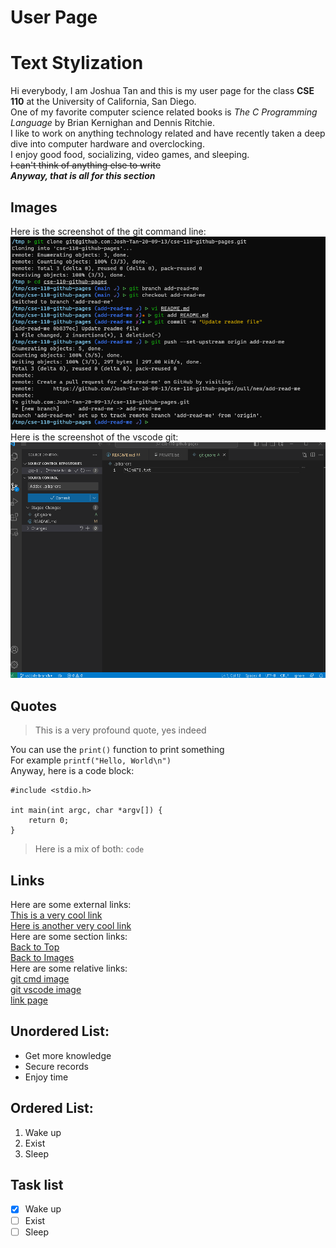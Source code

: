 # User Page 
# Text Stylization
Hi everybody, I am Joshua Tan and this is my user page for the class **CSE 110** at the University of California, San Diego.  
One of my favorite computer science related books is *The C Programming Language* by Brian Kernighan and Dennis Ritchie.  
I like to work on anything technology related and have recently taken a deep dive into computer hardware and overclocking.  
I enjoy good food, socializing, video games, and sleeping.  
~~I can't think of anything else to write~~  
***Anyway, that is all for this section***
## Images
Here is the screenshot of the git command line:  
![gitcmd](screenshots/cmdgit.png)
Here is the screenshot of the vscode git:  
![gitvscode](screenshots/vscodegit.png)
## Quotes
> This is a very profound quote, yes indeed  

You can use the `print()` function to print something  
For example `printf("Hello, World\n")`  
Anyway, here is a code block:  
```
#include <stdio.h>

int main(int argc, char *argv[]) {
    return 0;
}
```
> Here is a mix of both: `code`

## Links
Here are some external links:  
[This is a very cool link](https://setwithfriends.com)  
[Here is another very cool link](https://youtube.com)  
Here are some section links:  
[Back to Top](#top)  
[Back to Images](#images)  
Here are some relative links:  
[git cmd image](screenshots/cmdgit.png)  
[git vscode image](screenshots/vscodegit.png)  
[link page](pages/bait.md)
## Unordered List:  
- Get more knowledge
- Secure records
- Enjoy time  

## Ordered List:
1. Wake up
2. Exist
3. Sleep

## Task list
- [x] Wake up
- [ ] Exist
- [ ] Sleep

